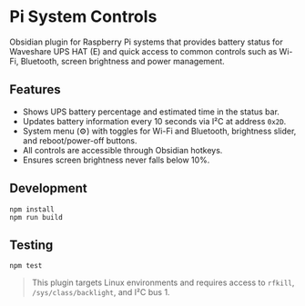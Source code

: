 # Pi System Controls

Obsidian plugin for Raspberry Pi systems that provides battery status for Waveshare UPS HAT (E) and quick access to common controls such as Wi-Fi, Bluetooth, screen brightness and power management.

## Features

- Shows UPS battery percentage and estimated time in the status bar.
- Updates battery information every 10 seconds via I²C at address `0x2D`.
- System menu (⚙️) with toggles for Wi-Fi and Bluetooth, brightness slider, and reboot/power-off buttons.
- All controls are accessible through Obsidian hotkeys.
- Ensures screen brightness never falls below 10%.

## Development

```
npm install
npm run build
```

## Testing

```
npm test
```

> This plugin targets Linux environments and requires access to `rfkill`, `/sys/class/backlight`, and I²C bus 1.
